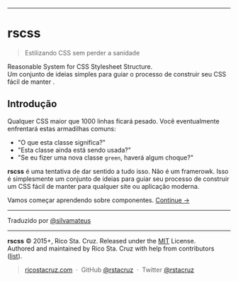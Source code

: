 
<!-- {h5: style='display:none'} -->

----
<!-- {hr: style='display:none'} -->

# rscss

<!-- {h1:.massive-header.-with-tagline} -->

> Estilizando CSS sem perder a sanidade

Reasonable System for CSS Stylesheet Structure.<br>
Um conjunto de ideias simples para guiar o processo de construir seu CSS fácil de manter .

Introdução
------------

Qualquer CSS maior que 1000 linhas ficará pesado. Você eventualmente enfrentará estas armadilhas comuns:

* "O que esta classe significa?"
* "Esta classe ainda está sendo usada?"
* "Se eu fizer uma nova classe `green`, haverá algum choque?"

**rscss** é uma tentativa de dar sentido a tudo isso. Não é um framerowk. Isso é simplesmente um conjunto de ideias para guiar seu processo de construir um CSS fácil de manter para qualquer site ou aplicação moderna.

Vamos começar aprendendo sobre componentes.
[Continue →](docs/components.md)
<!-- {p:.pull-box} -->

----
<!-- {hr: style='display:none'} -->
Traduzido por [@silvamateus](https://github.com/silvamateus)
<!-- {p:.pull-box} -->

----
<!-- {hr: style='display:none'} -->

**rscss** © 2015+, Rico Sta. Cruz. Released under the [MIT] License.<br>
Authored and maintained by Rico Sta. Cruz with help from contributors ([list][contributors]).
<!-- {p: style='display:none'} -->

> [ricostacruz.com](http://ricostacruz.com) &nbsp;&middot;&nbsp;
> GitHub [@rstacruz](https://github.com/rstacruz) &nbsp;&middot;&nbsp;
> Twitter [@rstacruz](https://twitter.com/rstacruz)
<!-- {blockquote: style='display:none'} -->

[MIT]: http://mit-license.org/
[contributors]: http://github.com/rstacruz/rscss/contributors

